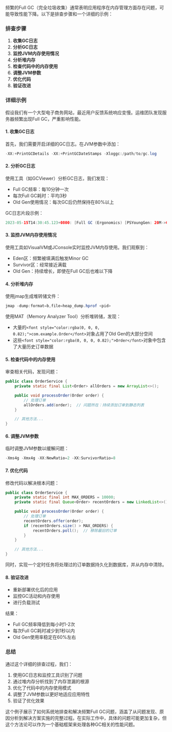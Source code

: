 <font style="color:rgba(0, 0, 0, 0.82);">频繁的Full GC（完全垃圾收集）通常表明应用程序在内存管理方面存在问题，可能导致性能下降。以下是排查步骤和一个详细的示例：</font>

### <font style="color:rgba(0, 0, 0, 0.82);">排查步骤</font>
1. **<font style="color:rgba(0, 0, 0, 0.82);">收集GC日志</font>**
2. **<font style="color:rgba(0, 0, 0, 0.82);">分析GC日志</font>**
3. **<font style="color:rgba(0, 0, 0, 0.82);">监控JVM内存使用情况</font>**
4. **<font style="color:rgba(0, 0, 0, 0.82);">分析堆内存</font>**
5. **<font style="color:rgba(0, 0, 0, 0.82);">检查代码中的内存使用</font>**
6. **<font style="color:rgba(0, 0, 0, 0.82);">调整JVM参数</font>**
7. **<font style="color:rgba(0, 0, 0, 0.82);">优化代码</font>**
8. **<font style="color:rgba(0, 0, 0, 0.82);">验证改进</font>**

### <font style="color:rgba(0, 0, 0, 0.82);">详细示例</font>
<font style="color:rgba(0, 0, 0, 0.82);">假设我们有一个大型电子商务网站，最近用户反馈系统响应变慢。运维团队发现服务器频繁出现Full GC，严重影响性能。</font>

#### <font style="color:rgba(0, 0, 0, 0.82);">1. 收集GC日志</font>
<font style="color:rgba(0, 0, 0, 0.82);">首先，我们需要开启详细的GC日志。在JVM参数中添加：</font>

```java
-XX:+PrintGCDetails -XX:+PrintGCDateStamps -Xloggc:/path/to/gc.log
```

#### <font style="color:rgba(0, 0, 0, 0.82);">2. 分析GC日志</font>
<font style="color:rgba(0, 0, 0, 0.82);">使用工具（如GCViewer）分析GC日志，我们发现：</font>

+ <font style="color:rgba(0, 0, 0, 0.82);">Full GC频率：每10分钟一次</font>
+ <font style="color:rgba(0, 0, 0, 0.82);">每次Full GC耗时：平均3秒</font>
+ <font style="color:rgba(0, 0, 0, 0.82);">Old Gen使用情况：每次GC后仍然保持在80%以上</font>

<font style="color:rgba(0, 0, 0, 0.82);">GC日志片段示例：</font>

```java
2023-05-15T14:30:45.123+0800: [Full GC (Ergonomics) [PSYoungGen: 20M->0M(60M)] [ParOldGen: 180M->175M(200M)] 200M->175M(260M), [Metaspace: 30M->30M(1024M)], 3.2345678 secs] [Times: user=10.23 sys=0.25, real=3.23 secs]
```

#### <font style="color:rgba(0, 0, 0, 0.82);">3. 监控JVM内存使用情况</font>
<font style="color:rgba(0, 0, 0, 0.82);">使用工具如VisualVM或JConsole实时监控JVM内存使用。我们观察到：</font>

+ <font style="color:rgba(0, 0, 0, 0.82);">Eden区：频繁被填满后触发Minor GC</font>
+ <font style="color:rgba(0, 0, 0, 0.82);">Survivor区：经常接近满载</font>
+ <font style="color:rgba(0, 0, 0, 0.82);">Old Gen：持续增长，即使在Full GC后也难以下降</font>

#### <font style="color:rgba(0, 0, 0, 0.82);">4. 分析堆内存</font>
<font style="color:rgba(0, 0, 0, 0.82);">使用jmap生成堆转储文件：</font>

```java
jmap -dump:format=b,file=heap_dump.hprof <pid>
```

<font style="color:rgba(0, 0, 0, 0.82);">使用MAT（Memory Analyzer Tool）分析堆转储，发现：</font>

+ <font style="color:rgba(0, 0, 0, 0.82);">大量的</font>`<font style="color:rgba(0, 0, 0, 0.82);">com.example.Order</font>`<font style="color:rgba(0, 0, 0, 0.82);">对象占用了Old Gen的大部分空间</font>
+ <font style="color:rgba(0, 0, 0, 0.82);">这些</font>`<font style="color:rgba(0, 0, 0, 0.82);">Order</font>`<font style="color:rgba(0, 0, 0, 0.82);">对象中包含了大量历史订单数据</font>

#### <font style="color:rgba(0, 0, 0, 0.82);">5. 检查代码中的内存使用</font>
<font style="color:rgba(0, 0, 0, 0.82);">审查相关代码，发现问题：</font>

```java
public class OrderService {  
    private static final List<Order> allOrders = new ArrayList<>();  

    public void processOrder(Order order) {  
        // 处理订单  
        allOrders.add(order);  // 问题所在：持续添加订单到静态列表  
    }  

    // 其他方法...  
}
```

#### <font style="color:rgba(0, 0, 0, 0.82);">6. 调整JVM参数</font>
<font style="color:rgba(0, 0, 0, 0.82);">临时调整JVM参数以缓解问题：</font>

```java
-Xms4g -Xmx4g -XX:NewRatio=2 -XX:SurvivorRatio=8
```

#### <font style="color:rgba(0, 0, 0, 0.82);">7. 优化代码</font>
<font style="color:rgba(0, 0, 0, 0.82);">修改代码以解决根本问题：</font>

```java
public class OrderService {  
    private static final int MAX_ORDERS = 10000;  
    private static final Queue<Order> recentOrders = new LinkedList<>();  

    public void processOrder(Order order) {  
        // 处理订单  
        recentOrders.offer(order);  
        if (recentOrders.size() > MAX_ORDERS) {  
            recentOrders.poll();  // 移除最旧的订单  
        }  
    }  

    // 其他方法...  
}
```

<font style="color:rgba(0, 0, 0, 0.82);">同时，实现一个定时任务将处理过的订单数据持久化到数据库，并从内存中清除。</font>

#### <font style="color:rgba(0, 0, 0, 0.82);">8. 验证改进</font>
+ <font style="color:rgba(0, 0, 0, 0.82);">重新部署优化后的应用</font>
+ <font style="color:rgba(0, 0, 0, 0.82);">监控GC活动和内存使用</font>
+ <font style="color:rgba(0, 0, 0, 0.82);">进行负载测试</font>

<font style="color:rgba(0, 0, 0, 0.82);">结果：</font>

+ <font style="color:rgba(0, 0, 0, 0.82);">Full GC频率降低到每小时1-2次</font>
+ <font style="color:rgba(0, 0, 0, 0.82);">每次Full GC耗时减少到1秒以内</font>
+ <font style="color:rgba(0, 0, 0, 0.82);">Old Gen使用率稳定在60%左右</font>

### <font style="color:rgba(0, 0, 0, 0.82);">总结</font>
<font style="color:rgba(0, 0, 0, 0.82);">通过这个详细的排查过程，我们：</font>

1. <font style="color:rgba(0, 0, 0, 0.82);">使用GC日志和监控工具识别了问题</font>
2. <font style="color:rgba(0, 0, 0, 0.82);">通过堆内存分析找到了内存泄漏的根源</font>
3. <font style="color:rgba(0, 0, 0, 0.82);">优化了代码中的内存使用模式</font>
4. <font style="color:rgba(0, 0, 0, 0.82);">调整了JVM参数以更好地适应应用特性</font>
5. <font style="color:rgba(0, 0, 0, 0.82);">验证了优化效果</font>

<font style="color:rgba(0, 0, 0, 0.82);">这个例子展示了如何系统地排查和解决频繁Full GC问题，涵盖了从问题发现、原因分析到解决方案实施的完整过程。在实际工作中，具体的问题可能更加复杂，但这个方法论可以作为一个基础框架来处理各种GC相关的性能问题。</font>

